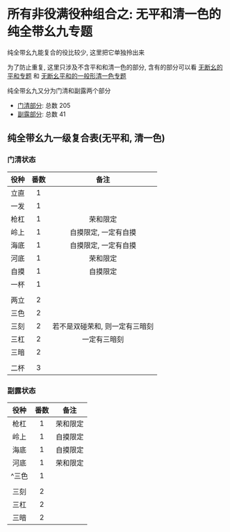 # 所有非役满役种组合之: 无平和清一色的纯全带幺九专题

纯全带幺九能复合的役比较少, 这里把它单独拎出来

为了防止重复, 这里只涉及不含平和和清一色的部分, 含有的部分可以看 [无断幺的平和专题](../无断幺的平和专题)
和 [无断幺平和的一般形清一色专题](../无断幺平和的一般形清一色专题)

纯全带幺九又分为门清和副露两个部分

- [门清部分](门清.md): 总数 205
- [副露部分](副露.md): 总数 41

## 纯全带幺九一级复合表(无平和, 清一色)

### 门清状态

| 役种 | 番数 |        备注        |
|:--:|:--:|:----------------:|
| 立直 | 1  |
| 一发 | 1  |
| 枪杠 | 1  |       荣和限定       |
| 岭上 | 1  |   自摸限定, 一定有自摸    |
| 海底 | 1  |   自摸限定, 一定有自摸    |
| 河底 | 1  |       荣和限定       |
| 自摸 | 1  |       自摸限定       |
| 一杯 | 1  |
|    |    |
| 两立 | 2  |
| 三色 | 2  |
| 三刻 | 2  | 若不是双碰荣和, 则一定有三暗刻 |
| 三杠 | 2  |      一定有三暗刻      |
| 三暗 | 2  |
|    |    |
| 二杯 | 3  |

### 副露状态

| 役种  | 番数 |  备注  |
|:---:|:--:|:----:|
| 枪杠  | 1  | 荣和限定 |
| 岭上  | 1  | 自摸限定 |
| 海底  | 1  | 自摸限定 |
| 河底  | 1  | 荣和限定 |
| ^三色 | 1  |
|     |    |
| 三刻  | 2  |
| 三杠  | 2  |
| 三暗  | 2  |
